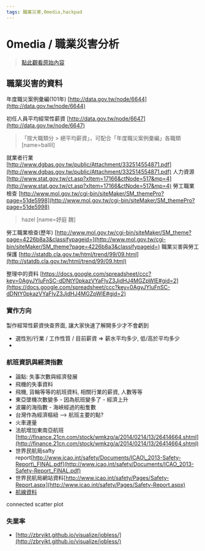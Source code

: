 ```yaml
---
tags: 職業災害,0media,hackpad
---
```


# 0media / 職業災害分析

> [點此觀看原始內容](https://g0v.hackpad.tw/vQ6skqBlMKj)


## 職業災害的資料

年度職災案例彙編(101年)
[http://data.gov.tw/node/6644](http://data.gov.tw/node/6644)

初任人員平均經常性薪資
[http://data.gov.tw/node/6647](http://data.gov.tw/node/6647)
> 「按大職類分 \> 總平均薪資」，可配合「年度職災案例彙編」各職類
> [name=ballII]

就業者行業
[http://www.dgbas.gov.tw/public/Attachment/332514554871.pdf](http://www.dgbas.gov.tw/public/Attachment/332514554871.pdf)
人力資源
[http://www.stat.gov.tw/ct.asp?xItem=17166&ctNode=517&mp=4](http://www.stat.gov.tw/ct.asp?xItem=17166&ctNode=517&mp=4)
勞工職業檢查
[http://www.mol.gov.tw/cgi-bin/siteMaker/SM_themePro?page=51de5998](http://www.mol.gov.tw/cgi-bin/siteMaker/SM_themePro?page=51de5998)
> hazel
> [name=妤庭 魏]

勞工職業檢查(歷年)
[http://www.mol.gov.tw/cgi-bin/siteMaker/SM_theme?page=4226b8a3&classifypageid=](http://www.mol.gov.tw/cgi-bin/siteMaker/SM_theme?page=4226b8a3&classifypageid=)
職業災害與勞工保護
[http://statdb.cla.gov.tw/html/trend/99/09.html](http://statdb.cla.gov.tw/html/trend/99/09.html)

整理中的資料
[https://docs.google.com/spreadsheet/ccc?key=0AgyJYIuFnSC-dDNtY0pkazVYaFIyZ3JjdHJ4MGZpWlE#gid=2](https://docs.google.com/spreadsheet/ccc?key=0AgyJYIuFnSC-dDNtY0pkazVYaFIyZ3JjdHJ4MGZpWlE#gid=2)

### 實作方向

製作經常性薪資快查界面, 讓大家快速了解開多少才不會虧到
- 選性別/行業 / 工作性質 / 目前薪資 =\> 薪水平均多少, 低/高於平均多少
-

### 航班資訊與經濟指數

- 論點: 失事次數與經濟發展
- 飛機的失事資料
- 飛機, 貨輪等等的航班資料, 相關行業的薪資, 人數等等
- 東亞墜機次數變多 \- 因為航班變多了 \- 經濟上升
- 波羅的海指數 \- 海峽經過的船隻數
- 台灣作為經濟樞紐 --\> 航班主要的點?
- 火車運量
- 法航增加東南亞航班[http://finance.21cn.com/stock/wmkzg/a/2014/0214/13/26414664.shtml](http://finance.21cn.com/stock/wmkzg/a/2014/0214/13/26414664.shtml)
- 世界民航局safty report[http://www.icao.int/safety/Documents/ICAO\_2013-Safety-Report\_FINAL.pdf](http://www.icao.int/safety/Documents/ICAO_2013-Safety-Report_FINAL.pdf)
- 世界民航局網站資料[http://www.icao.int/safety/Pages/Safety-Report.aspx](http://www.icao.int/safety/Pages/Safety-Report.aspx)
- [航線資料](http://openflights.org)

connected scatter plot
### 失業率

- [http://zbryikt.github.io/visualize/jobless/](http://zbryikt.github.io/visualize/jobless/)

